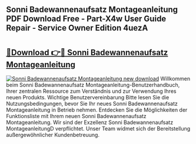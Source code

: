 ## Sonni Badewannenaufsatz Montageanleitung PDF Download Free - Part-X4w User Guide Repair - Service Owner Edition 4uezA

# <h2><a href="http://df8470.blite.top/?on=Sonni+Badewannenaufsatz+Montageanleitung">🔗Download 👉🔴 Sonni Badewannenaufsatz Montageanleitung</a></h2>

[![Sonni Badewannenaufsatz Montageanleitung new download](https://i.imgur.com/lujVjoI.png)](http://df8470.blite.top/?on=Sonni+Badewannenaufsatz+Montageanleitung)
Willkommen beim Sonni Badewannenaufsatz Montageanleitung-Benutzerhandbuch, Ihrer zentralen Ressource zum Verständnis und zur Verwendung Ihres neuen Produkts. Wichtige Benutzervereinbarung Bitte lesen Sie die Nutzungsbedingungen, bevor Sie Ihr neues Sonni Badewannenaufsatz Montageanleitung in Betrieb nehmen. Entdecken Sie die Möglichkeiten der Funktionsliste mit Ihrem neuen Sonni Badewannenaufsatz Montageanleitung. Wir sind der Exzellenz Sonni Badewannenaufsatz MontageanleitungD verpflichtet. Unser Team widmet sich der Bereitstellung außergewöhnlicher Kundenbetreuung.
